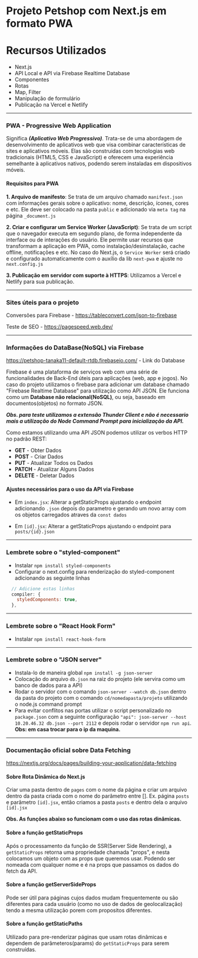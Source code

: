 # Projeto Petshop com Next.js em formato PWA

# Recursos Utilizados

- Next.js
- API Local e API via Firebase Realtime Database
- Componentes
- Rotas
- Map, Filter
- Manipulação de formulário
- Publicação na Vercel e Netlify

---

### PWA - Progressive Web Application

Significa **_(Aplicativo Web Progressivo)_**. Trata-se de uma abordagem de desenvolvimento de aplicativos web que visa combinar características de sites e aplicativos móveis. Elas são construidas com tecnologias web tradicionais (HTML5, CSS e JavaScript) e oferecem uma experiência semelhante à aplicativos nativos, podendo serem instaladas em dispositivos móveis.

#### Requisitos para PWA

**1. Arquivo de manifesto**: Se trata de um arquivo chamado `manifest.json` com informações gerais sobre o aplicativo: nome, descrição, ícones, cores e etc. Ele deve ser colocado na pasta `public` e adicionado via `meta tag` na página `_document.js`

**2. Criar e configurar um Service Worker (JavaScript)**: Se trata de um script que o navegador executa em segundo plano, de forma independente da interface ou de interações do usuário. Ele permite usar recursos que transformam a aplicação em PWA, como instalação/desinstalação, cache offline, notificações e etc. No caso do Next.js, o `Service Worker` será criado e configurado automaticamente com o auxílio da lib `next-pwa` e ajuste no `next.config.js`

**3. Publicação em servidor com suporte à HTTPS**: Utilizamos a Vercel e Netlify para sua publicação.

---

### Sites úteis para o projeto

Conversões para Firebase - https://tableconvert.com/json-to-firebase

Teste de SEO - https://pagespeed.web.dev/

---

### Informações do DataBase(NoSQL) via Firebase

https://petshop-tanaka11-default-rtdb.firebaseio.com/ - Link do Database

Firebase é uma plataforma de serviços web com uma série de funcionalidades de Back-End úteis para aplicações (web, app e jogos). No caso do projeto utilizamos o firebase para adicionar um database chamado "Firebase Realtime Database" para utilização como API JSON. Ele funciona como um **Database não relacional(NoSQL)**, ou seja, baseado em documentos(objetos) no formato JSON.

**_Obs. para teste utilizamos a extensão Thunder Client e não é necessario mais a utilização do Node Command Prompt para inicialização da API._**

Como estamos utilizando uma API JSON podemos utilizar os verbos HTTP no padrão REST:

- **GET** - Obter Dados
- **POST** - Criar Dados
- **PUT** - Atualizar Todos os Dados
- **PATCH** - Atualizar Alguns Dados
- **DELETE** - Deletar Dados

#### Ajustes necessários para o uso da API via Firebase

- Em `index.jsx`: Alterar a getStaticProps ajustando o endpoint adicionando `.json` depois do parametro e gerando um novo array com os objetos carregados atraves da `const dados`

- Em `[id].jsx`: Alterar a getStaticProps ajustando o endpoint para `posts/{id}.json`

---

### Lembrete sobre o "styled-component"

- Instalar `npm install styled-components`
- Configurar o next.config para renderização do styled-component adicionando as seguinte linhas

```javascript
  // Adicione estas linhas
  compiler: {
    styledComponents: true,
  },
```

---

### Lembrete sobre o "React Hook Form"

- Instalar `npm install react-hook-form`

---

### Lembrete sobre o "JSON server"

- Instala-lo de maneira global `npm install -g json-server`
- Colocação do arquivo `db.json` na raiz do projeto (ele servira como um banco de dados para a API)
- Rodar o servidor com o comando `json-server --watch db.json` dentro da pasta do projeto com o comando `cd/nomedapasta/projeto` utilizando o node.js command prompt
- Para evitar conflitos nas portas utilizar o script personalizado no `package.json` com a seguinte configuração `"api": json-server --host 10.20.46.32 db.json --port 2112` e depois rodar o servidor `npm run api`. **Obs: em casa trocar para o ip da maquina.**

---

### Documentação oficial sobre Data Fetching

https://nextjs.org/docs/pages/building-your-application/data-fetching

#### Sobre Rota Dinâmica do Next.js

Criar uma pasta dentro de `pages` com o nome da página e criar um arquivo dentro da pasta criada com o nome do parâmetro entre []. Ex. página `posts` e parâmetro `[id].jsx`, então criamos a pasta `posts` e dentro dela o arquivo `[id].jsx`

**Obs. As funções abaixo so funcionam com o uso das rotas dinâmicas.**

#### Sobre a função getStaticProps

Após o processamento da função de SSR(Server Side Rendering), a `getStaticProps` retorna uma propriedade chamada "props", e nesta colocamos um objeto com as props que queremos usar. Podendo ser nomeada com qualquer nome e é na props que passamos os dados do fetch da API.

#### Sobre a função getServerSideProps

Pode ser útil para páginas cujos dados mudam frequentemente ou são diferentes para cada usuário (como no uso de dados de geolocalização) tendo a mesma utilização porem com propositos diferentes.

#### Sobre a função getStaticPaths

Utilizado para pre-renderizar páginas que usam rotas dinâmicas e dependem de parâmeteros(params) do `getStaticProps` para serem construídas.
